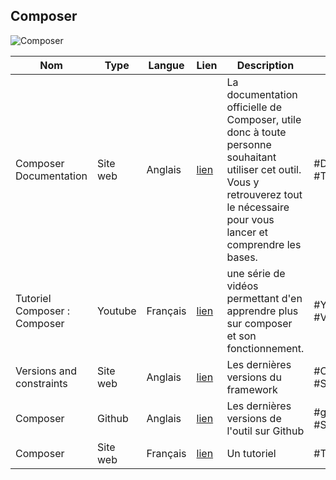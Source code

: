 ## Composer

![Composer](https://res.cloudinary.com/kahere/image/upload/v1626363464/kaherecode/tutorials/za6yxdjweqdus3hynonp.webp)

 Nom  | Type  | Langue | Lien | Description | Tags | Note 
------|-------|--------|------|-------------|------|------
 Composer Documentation | Site web | Anglais | [lien](https://getcomposer.org/doc/) | La documentation officielle de Composer, utile donc à toute personne souhaitant utiliser cet outil. Vous y retrouverez tout le nécessaire pour vous lancer et comprendre les bases. | #Documentation #Tutorial | 5/5
 Tutoriel Composer : Composer  | Youtube | Français | [lien](https://www.youtube.com/watch?v=EBZ1owgiSSQ) | une série de vidéos permettant d'en apprendre plus sur composer et son fonctionnement. | #Youtube #Video #Tutorial | 5/5
 Versions and constraints | Site web | Anglais | [lien](https://getcomposer.org/doc/articles/versions.md) | Les dernières versions du framework | #Composer #Sorties | 3/5
 Composer | Github | Anglais | [lien](https://github.com/composer/composer) | Les dernières versions de l'outil sur Github | #github #Sorties | 3/5
 Composer | Site web | Français | [lien](https://grafikart.fr/tutoriels/composer-480) | Un tutoriel | #Tutorial #Blog | 4/5